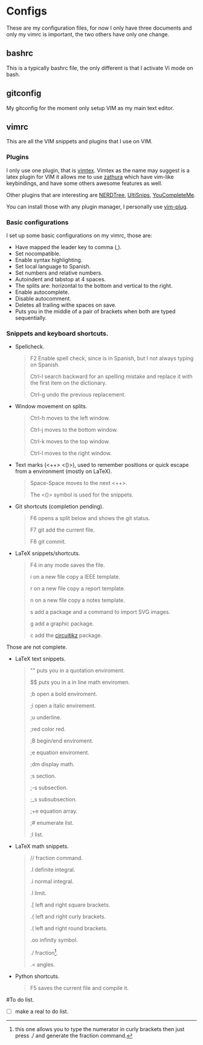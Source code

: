 # Configs

These are my configuration files, for now I only have three documents and only my vimrc is important, the two others have only one change.

## bashrc

This is a typically bashrc file, the only different is that I activate Vi mode on bash.

## gitconfig

My gitconfig for the moment only setup VIM as my main text editor.

## vimrc

This are all the VIM snippets and plugins that I use on VIM.

### Plugins

I only use one plugin, that is [vimtex](https://github.com/lervag/vimtex). Vimtex as the name may suggest is a latex plugin for VIM it allows me to use [zathura](https://github.com/pwmt/zathura) which have vim-like keybindings, and have some others awesome features as well.

Other plugins that are interesting are [NERDTree](https://github.com/scrooloose/nerdtree), [UltiSnips](https://github.com/SirVer/ultisnips), [YouCompleteMe](https://github.com/ycm-core/YouCompleteMe).

You can install those with any plugin manager, I personally use [vim-plug](https://github.com/junegunn/vim-plug).

### Basic configurations

I set up some basic configurations on my vimrc, those are:

* Have mapped the leader key to comma (,).
* Set nocompatible.
* Enable syntax highlighting.
* Set local language to Spanish.
* Set numbers and relative numbers.
* Autoindent and tabstop at 4 spaces.
* The splits are: horizontal to the bottom and vertical to the right.
* Enable autocomplete.
* Disable autocomment.
* Deletes all trailing withe spaces on save.
* Puts you in the middle of a pair of brackets when both are typed sequentially.

### Snippets and keyboard shortcuts.

* Spellcheck.

	> F2 Enable spell check, since is in Spanish, but I not always typing on Spanish.
	>
	> Ctrl-l search backward for an spelling mistake and replace it with the first item on the dictionary.
	>
	> Ctrl-g undo the previous replacement.

* Window movement on splits.

	> Ctrl-h moves to the left window.
	>
	> Ctrl-j moves to the bottom window.
	>
	> Ctrl-k moves to the top window.
	>
	> Ctrl-l moves to the right window.

* Text marks (<++> <()>), used to remember positions or quick escape from a environment (mostly on LaTeX).

	> Space-Space moves to the next <++>.
	>
	> The <()> symbol is used for the snippets.

* Git shortcuts (completion pending).

	> F6 opens a split below and shows the git status.
	>
	> F7 git add the current file.
	>
	> F8 git commit.

* LaTeX snippets/shortcuts.

	> F4 in any mode saves the file.
	>
	> <Leader>i on a new file copy a IEEE template.
	>
	> <Leader>r on a new file copy a report template.
	>
	> <Leader>n on a new file copy a notes template.
	>
	> <Leader>s add a package and a command to import SVG images.
	>
	> <Leader>g add a graphic package.
	>
	> <Leader>c add the [circuitikz](https://github.com/circuitikz/circuitikz) package.

Those are not complete.

* LaTeX text snippets.

	> "" puts you in a quotation enviroment.
	>
	> $$ puts you in a in line math enviromen.
	>
	> ;b open a bold enviroment.
	>
	> ;i open a italic envirement.
	>
	> ;u underline.
	>
	> ;red color red.
	>
	> ;B begin/end enviroment.
	>
	> ;e equation enviroment.
	>
	> ;dm display math.
	>
	> ;s section.
	>
	> ;-s subsection.
	>
	> ;_s subsubsection.
	>
	> ;+e equation array.
	>
	> ;# enumerate list.
	>
	> ;l list.

* LaTeX math snippets.

	> // fraction command.
	>
	> .I definite integral.
	>
	> .i normal integral.
	>
	> .l limit.
	>
	> .[ left and right square brackets.
	>
	> .{ left and right curly brackets.
	>
	> .( left and right round brackets.
	>
	> .oo infinity symbol.
	>
	> ./ fraction[^1].
	>
	> .< angles.

[^1]: this one allows you to type the numerator in curly brackets then just press ./ and generate the fraction command.

* Python shortcuts.

	> F5 saves the current file and compile it.


#To do list.

- [ ] make a real to do list.
